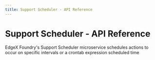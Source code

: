 ```yaml
--- 
title: Support Scheduler - API Reference
---
```


# Support Scheduler - API Reference


EdgeX Foundry's Support Scheduler microservice schedules actions to occur on specific intervals or a crontab expression scheduled time

<swagger-ui src="https://raw.githubusercontent.com/edgexfoundry/edgex-go/{{edgexversion}}/openapi/support-scheduler.yaml"/>